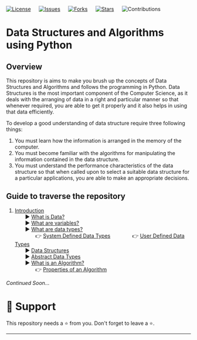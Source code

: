 [![License](https://img.shields.io/github/license/bishtanuj/Data-Structure-Using-Python?style=for-the-badge)](./LICENSE) &emsp;
[![Issues](https://img.shields.io/github/issues/bishtanuj/Data-Structure-Using-Python?style=for-the-badge)](./ISSUES) &emsp;
[![Forks](https://img.shields.io/github/forks/bishtanuj/Data-Structure-Using-Python?style=for-the-badge)](./FORKS) &emsp;
[![Stars](https://img.shields.io/github/stars/bishtanuj/Data-Structure-Using-Python?style=for-the-badge)](./STARS) &emsp;
![Contributions](https://img.shields.io/static/v1.svg?label=Contributions&message=Welcome&style=for-the-badge&color=green) 

# Data Structures and Algorithms using Python

## Overview
This repository is aims to make you brush up the concepts of Data Structures and Algorithms and follows the programming in Python. Data Structures is the most important component of the Computer Science, as it deals with the arranging of data in a right and particular manner so that whenever required, you are able to get it properly and it also helps in using that data efficiently.

To develop a good understanding of data structure require three following things: <br>
1. You must learn how the information is arranged in the memory of the computer. 
2. You must become familiar with the algorithms for manipulating the information contained in the data structure.
3. You must understand the performance characteristics of the data structure so that when called upon to select a suitable data structure for a particular applications, you are able to make an appropriate decisions.


## Guide to traverse the repository
1. [Introduction](/Main/Readings/Introduction.md) <br>
&emsp;&emsp;▶️ [What is Data?](/Main/Readings/Introduction.md#what-is-data) <br>
&emsp;&emsp;▶️ [What are variables?](/Main/Readings/Introduction.md#what-are-variables) <br>
&emsp;&emsp;▶️ [What are data types?](/Main/Readings/Introduction.md#what-are-data-types) <br>
&emsp;&emsp;&emsp;&emsp;:point_right: [System Defined Data Types](/Main/Readings/Introduction.md#system-defined-data-types-primitive-data-types)
&emsp;&emsp;&emsp;&emsp;:point_right: [User Defined Data Types](/Main/Readings/Introduction.md#user-defined-data-types) <br>
&emsp;&emsp;▶️ [Data Structures](/Main/Readings/Introduction.md#data-structures) <br>
&emsp;&emsp;▶️ [Abstract Data Types](/Main/Readings/Introduction.md#abstract-data-types) <br>
&emsp;&emsp;▶️ [What is an Algorithm?](/Main/Readings/Introduction.md#what-is-an-algorithm) <br>
&emsp;&emsp;&emsp;&emsp;:point_right: [Properties of an Algorithm](/Main/Readings/Introduction.md#properties-of-an-algorithm)

_Continued Soon..._

# :pray: Support
This repository needs a :star: from you. Don't forget to leave a :star:.

---
